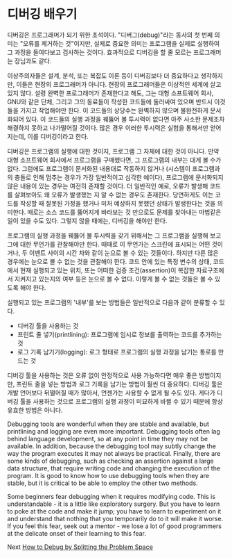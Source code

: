 # 디버깅 배우기
[//]: # (Version:1.0.0)
디버깅은 프로그래머가 되기 위한 초석이다. "디버그(debug)"라는 동사의 첫 번째 의미는 "오류를 제거하는 것"이지만, 실제로 중요한 의미는 프로그램을 실제로 실행하여 그 과정을 들여다보고 검사하는 것이다. 효과적으로 디버깅을 할 줄 모르는 프로그래머는 장님과도 같다.

이상주의자들은 설계, 분석, 또는 복잡도 이론 등이 디버깅보다 더 중요하다고 생각하지만, 이들은 현장의 프로그래머가 아니다. 현장의 프로그래머들은 이상적인 세계에 살고 있지 않다. 설령 완벽한 프로그래머가 존재한다고 해도, 그는 대형 소프트웨어 회사, GNU와 같은 단체, 그리고 그의 동료들이 작성한 코드들에 둘러싸여 있으며 반드시 이것들을 가지고 작업해야만 한다. 이 코드들의 상당수는 완벽하지 않으며 불완전하게 문서화되어 있다. 이 코드들의 실행 과정을 꿰뚫어 볼 투시력이 없다면 아주 사소한 문제조차 해결하지 못하고 나가떨어질 것이다. 많은 경우 이러한 투시력은 실험을 통해서만 얻어지는데, 이를 디버깅이라고 한다.

디버깅은 프로그램의 실행에 대한 것이지, 프로그램 그 자체에 대한 것이 아니다. 만약 대형 소프트웨어 회사에서 프로그램을 구매했다면, 그 프로그램의 내부는 대게 볼 수가 없다. 그럼에도 프로그램이 문서화된 내용대로 작동하지 않거나 (시스템이 프로그램과의 충돌로 인해 멈추는 경우가 가장 일반적이고 심각한 예이다), 프로그램에 문서화되지 않은 내용이 있는 경우는 여전히 존재할 것이다. 더 일반적인 예로, 오류가 발생해 코드를 살펴보아도 왜 오류가 발생했는 지 알 수 없는 경우도 존재한다. 당연하게도 이는 코드를 작성할 때 잘못된 가정을 했거나 미처 예상하지 못했던 상태가 발생한다는 것을 의미한다. 때로는 소스 코드를 뚫어지게 바라보는 것 만으로도 문제를 찾아내는 마법같은 일이 있을 수도 있다. 그렇지 않을 때에는, 디버깅을 해야만 한다.

프로그램의 실행 과정을 꿰뚫어 볼 투시력을 갖기 위해서는 그 프로그램을 실행해 보고 그에 대한 무언가를 관찰해야만 한다. 때때로 이 무언가는 스크린에 표시되는 어떤 것이거나, 두 이벤트 사이의 시간 차와 같이 눈으로 볼 수 있는 것들이다. 하지만 다른 많은 경우에는 눈으로 볼 수 없는 것을 관찰해야 한다. 코드 안에 있는 특정 변수의 상태, 코드에서 현재 실행되고 있는 위치, 또는 어떠한 검증 조건(assertion)이 복잡한 자료구조에서 지켜지고 있는지의 여부 등은 눈으로 볼 수 없다. 이렇게 볼 수 없는 것들은 볼 수 있도록 해야 한다.

실행되고 있는 프로그램의 '내부'를 보는 방법들은 일반적으로 다음과 같이 분류할 수 있다.

- 디버깅 툴을 사용하는 것
- 프린트 줄 넣기(printlining): 프로그램에 임시로 정보를 출력하는 코드를 추가하는 것
- 로그 기록 남기기(logging): 로그 형태로 프로그램의 실행 과정을 남기는 통로를 만드는 것

디버깅 툴을 사용하는 것은 오류 없이 안정적으로 사용 가능하다면 매우 좋은 방법이지만, 프린트 줄을 넣는 방법과 로그 기록을 남기는 방법이 훨씬 더 중요하다. 디버깅 툴은 개발 언어보다 뒤떨어질 때가 많아서, 언젠가는 사용할 수 없게 될 수도 있다. 게다가 디버깅 툴을 사용하는 것으로 프로그램의 실행 과정이 미묘하게 바뀔 수 있기 때문에 항상 유효한 방법은 아니다.

Debugging tools are wonderful when they are stable and available, but printlining and logging are even more important. Debugging tools often lag behind language development, so at any point in time they may not be available. In addition, because the debugging tool may subtly change the way the program executes it may not always be practical. Finally, there are some kinds of debugging, such as checking an assertion against a large data structure, that require writing code and changing the execution of the program. It is good to know how to use debugging tools when they are stable, but it is critical to be able to employ the other two methods.

Some beginners fear debugging when it requires modifying code. This is understandable - it is a little like exploratory surgery. But you have to learn to poke at the code and make it jump; you have to learn to experiment on it and understand that nothing that you temporarily do to it will make it worse. If you feel this fear, seek out a mentor - we lose a lot of good programmers at the delicate onset of their learning to this fear.

Next [How to Debug by Splitting the Problem Space](02-How-to-Debug-by-Splitting-the-Problem-Space.md)
